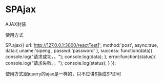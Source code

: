 # SPAjax
AJAX封装

使用方式
 
 
 SP.ajax({
	url:'http://127.0.0.1:3000/reactTest1',
	mothod:'post',
	async:true,
	data:{
	   uname:'sipeng',
	   passwd:'password'
	},
	success: function(data){
	   console.log("请求成功。。");
	   console.log(data);
	},
	error:function(status){
	    console.log("请求失败。。");
	    console.log(status);
	}
 });



 使用方式跟jquery的ajax是一样的，只不过讲$换成SP即可
